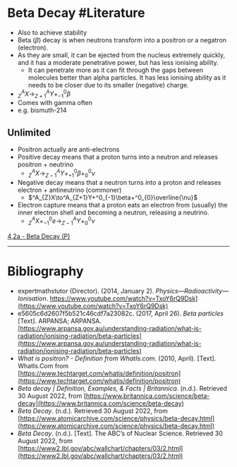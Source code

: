 # Beta Decay #Literature 
- Also to achieve stability
- Beta ($\beta$) decay is when neutrons transform into a positron or a negatron (electron).
- As they are small, it can be ejected from the nucleus extremely quickly, and it has a moderate penetrative power, but has less ionising ability.
	- It can penetrate more as it can fit through the gaps between molecules better than alpha particles. It has less ionising ability as it needs to be closer due to its smaller (negative) charge.
- $^A_{Z}X\to^A_{Z+1}Y+^0_{-1}\beta$
- Comes with gamma often
- e.g. bismuth-214
## Unlimited
- Positron actually are anti-electrons
- Positive decay means that a proton turns into a neutron and releases positron + neutrino
	- $^A_{Z}X\to^A_{Z-1}Y+^0_{+1}\beta+^0_{0}\nu$
- Negative decay means that a neutron turns into a proton and releases electron + antineutrino (commoner)
	- $^A_{Z}X\to^A_{Z+1}Y+^0_{-1}\beta+^0_{0}\overline{\nu}$
- Electron capture means that a proton eats an electron from (usually) the inner electron shell and becoming a neutron, releasing a neutrino.
	- $^A_{Z}X+^0_{-1}e\to^A_{Z-1}Y+^0_{0}\nu$

[4,2a - Beta Decay (P)](../3%20Permanent%20Notes/4,2a%20-%20Beta%20Decay%20(P))

---
# Bibliography
- expertmathstutor (Director). (2014, January 2). _Physics—Radioactivity—Ionisation_. https://www.youtube.com/watch?v=TxoY6rQ9Dsk](https://www.youtube.com/watch?v=TxoY6rQ9Dsk)
- e5605c6d2607f5b521c46cdf7a23082c. (2017, April 26). _Beta particles_ [Text]. ARPANSA; ARPANSA. [https://www.arpansa.gov.au/understanding-radiation/what-is-radiation/ionising-radiation/beta-particles](https://www.arpansa.gov.au/understanding-radiation/what-is-radiation/ionising-radiation/beta-particles)
- _What is positron? - Definition from WhatIs.com_. (2010, April). [Text]. WhatIs.Com from [https://www.techtarget.com/whatis/definition/positron](https://www.techtarget.com/whatis/definition/positron)
- _Beta decay | Definition, Examples, & Facts | Britannica_. (n.d.). Retrieved 30 August 2022, from [https://www.britannica.com/science/beta-decay](https://www.britannica.com/science/beta-decay)
- _Beta Decay_. (n.d.). Retrieved 30 August 2022, from [https://www.atomicarchive.com/science/physics/beta-decay.html](https://www.atomicarchive.com/science/physics/beta-decay.html)
- _Beta Decay_. (n.d.). [Text]. The ABC’s of Nuclear Science. Retrieved 30 August 2022, from [https://www2.lbl.gov/abc/wallchart/chapters/03/2.html](https://www2.lbl.gov/abc/wallchart/chapters/03/2.html)